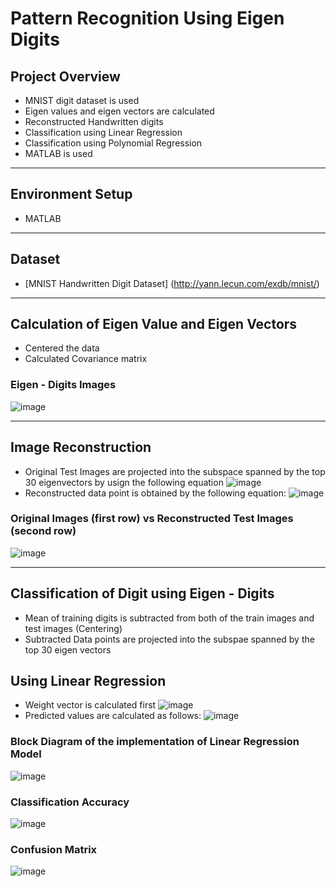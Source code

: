 # Pattern Recognition Using Eigen Digits
## Project Overview
* MNIST digit dataset is used
* Eigen values and eigen vectors are calculated
* Reconstructed Handwritten digits
* Classification using Linear Regression
* Classification using Polynomial Regression
* MATLAB is used
__________________________________________________________
## Environment Setup
* MATLAB
________________________________________________________________
## Dataset
* [MNIST Handwritten Digit Dataset] (http://yann.lecun.com/exdb/mnist/)
____________________________________________________________________
## Calculation of Eigen Value and Eigen Vectors
* Centered the data
* Calculated Covariance matrix

### Eigen - Digits Images
![image](https://user-images.githubusercontent.com/50255936/110647209-982bad00-81f2-11eb-8c20-c33cea625af0.png)
___________________________________________________________________________
## Image Reconstruction
* Original Test Images are projected into the subspace spanned by the top 30 eigenvectors by usign the following equation
![image](https://user-images.githubusercontent.com/50255936/110647720-0a9c8d00-81f3-11eb-802e-e4c63ea7baaf.png)
* Reconstructed data point is obtained by the following equation:
![image](https://user-images.githubusercontent.com/50255936/110647986-4d5e6500-81f3-11eb-915d-7bc4312a955e.png)

### Original Images (first row) vs Reconstructed Test Images (second row)
![image](https://user-images.githubusercontent.com/50255936/110648154-6e26ba80-81f3-11eb-825c-9f5b729d587d.png)
______________________________________________________________________________________________
## Classification of Digit using Eigen - Digits

* Mean of training digits is subtracted from both of the train images and test images (Centering)
* Subtracted Data points are projected into the subspae spanned by the top 30 eigen vectors

## Using Linear Regression

* Weight vector is calculated first
![image](https://user-images.githubusercontent.com/50255936/110656289-c7deb300-81fa-11eb-9eb6-18d262eb0498.png)
* Predicted values are calculated as follows:
![image](https://user-images.githubusercontent.com/50255936/110656381-dcbb4680-81fa-11eb-9c11-9517ee0409c2.png)

### Block Diagram of the implementation of Linear Regression Model
![image](https://user-images.githubusercontent.com/50255936/110656495-f65c8e00-81fa-11eb-910d-33442eb8a81d.png)

### Classification Accuracy
![image](https://user-images.githubusercontent.com/50255936/110656583-0b392180-81fb-11eb-9202-865ad80c0993.png)

### Confusion Matrix
![image](https://user-images.githubusercontent.com/50255936/110656702-260b9600-81fb-11eb-8d0d-39f16b97ff4d.png)


